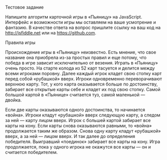 Тестовое задание

Напишите алгоритм карточной игры в «Пьяницу» на JavaScript. Интерфейс и возможности игры мы оставляем на ваше усмотрение и фантазию. В качестве ответа на вопрос пришлите ссылку на ваш код на http://jsfiddle.net или на https://github.com.

Правила игры

Происхождение игры в «Пьяницу» неизвестно. Есть мнение, что свое название она приобрела из-за простых правил и еще потому, что победа в игре зависит исключительно от везения. Играть в «Пьяницу» очень просто. На старте колода из 52 карт тасуется и делится между всеми игроками поровну. Далее каждый игрок кладет свою стопку карт перед собой «рубашкой» вверх. Игроки одновременно переворачивают верхнюю карту. Тот, у кого карта оказывается больше по достоинству, забирает все открытые карты себе и кладет их под свою стопку. Самой большой картой в «Пьянице» считается туз, самой маленькой — двойка.

Если две карты оказываются одного достоинства, то начинается «война». Игроки кладут «рубашкой» вверх следующую карту, а следом за ней — карту лицом вверх. Игрок с большей картой забирает все карты на кону. Если карты снова оказываются равными, то «война» продолжается таким же образом. Снова одну карту кладут «рубашкой» вверх, а за ней — лицом вверх. И так далее до определения победителя. Выигравший «поединок» забирает все карты на кону. Игра продолжается, пока у одного игрока не окажутся все карты — он и считается победителем.

